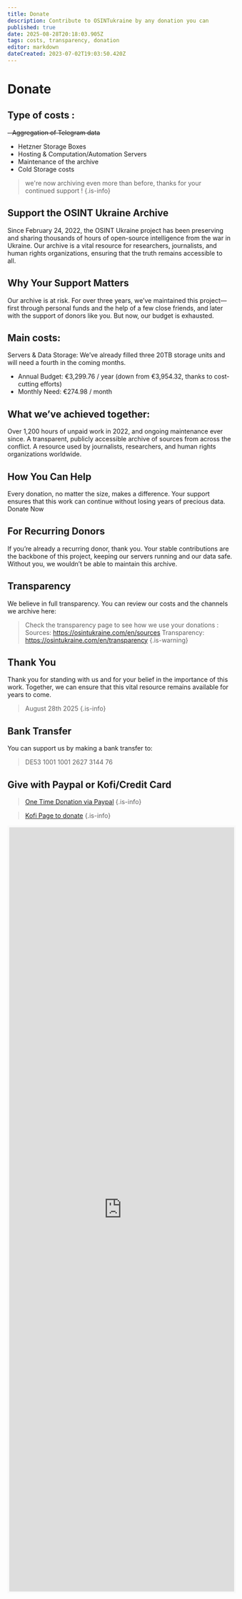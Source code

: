 ```yaml
---
title: Donate
description: Contribute to OSINTukraine by any donation you can
published: true
date: 2025-08-28T20:18:03.905Z
tags: costs, transparency, donation
editor: markdown
dateCreated: 2023-07-02T19:03:50.420Z
---
```


# Donate

## Type of costs : 

~~- Aggregation of Telegram data~~
- Hetzner Storage Boxes
- Hosting & Computation/Automation Servers
- Maintenance of the archive
- Cold Storage costs

> we're now archiving even more than before, thanks for your continued support !
{.is-info}

## Support the OSINT Ukraine Archive
Since February 24, 2022, the OSINT Ukraine project has been preserving and sharing thousands of hours of open-source intelligence from the war in Ukraine. Our archive is a vital resource for researchers, journalists, and human rights organizations, ensuring that the truth remains accessible to all.

## Why Your Support Matters
Our archive is at risk. For over three years, we’ve maintained this project—first through personal funds and the help of a few close friends, and later with the support of donors like you. But now, our budget is exhausted.

## Main costs:

Servers & Data Storage: We’ve already filled three 20TB storage units and will need a fourth in the coming months.

- Annual Budget: €3,299.76 / year (down from €3,954.32, thanks to cost-cutting efforts)
- Monthly Need: €274.98 / month

## What we’ve achieved together:

Over 1,200 hours of unpaid work in 2022, and ongoing maintenance ever since.
A transparent, publicly accessible archive of sources from across the conflict.
A resource used by journalists, researchers, and human rights organizations worldwide.

## How You Can Help
Every donation, no matter the size, makes a difference. Your support ensures that this work can continue without losing years of precious data.
Donate Now


## For Recurring Donors
If you’re already a recurring donor, thank you. Your stable contributions are the backbone of this project, keeping our servers running and our data safe. Without you, we wouldn’t be able to maintain this archive.

## Transparency
We believe in full transparency. You can review our costs and the channels we archive here:

> Check the transparency page to see how we use your donations : 
Sources: https://osintukraine.com/en/sources
Transparency: https://osintukraine.com/en/transparency
{.is-warning}

## Thank You
Thank you for standing with us and for your belief in the importance of this work. Together, we can ensure that this vital resource remains available for years to come.


> August 28th 2025
{.is-info}

## Bank Transfer
You can support us by making a bank transfer to: 
> DE53 1001 1001 2627 3144 76


## Give with Paypal or Kofi/Credit Card

> [One Time Donation via Paypal](https://www.paypal.com/paypalme/osintukraine) 
{.is-info}

> [Kofi Page to donate](https://ko-fi.com/cyberbenb)
{.is-info}

<iframe id='kofiframe' src='https://ko-fi.com/cyberbenb/?hidefeed=false&widget=true&embed=true&preview=true' style='border:none;width:100%;padding:4px;background:#f9f9f9;' height='1712' title='cyberbenb'></iframe>
